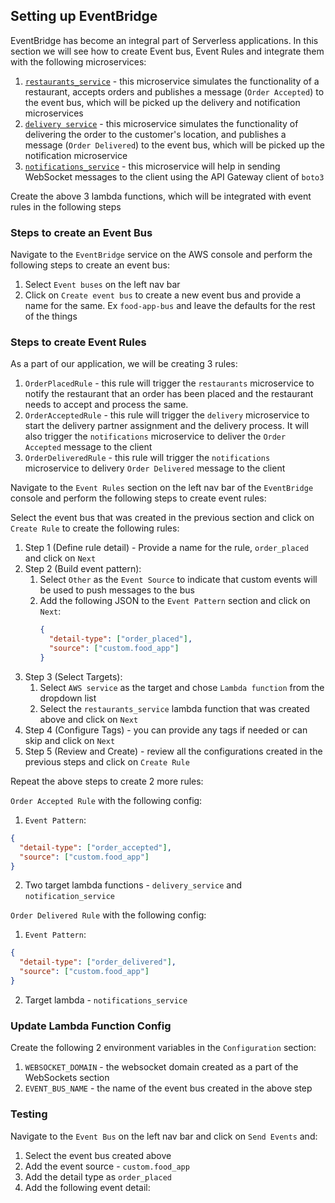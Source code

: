 ## Setting up EventBridge

EventBridge has become an integral part of Serverless applications. In this section we will see how to create Event bus, Event Rules and integrate them with the following microservices:

1. [`restaurants_service`](../EventBridgeSetup/restaurants.py) - this microservice simulates the functionality of a restaurant, accepts orders and publishes a message (`Order Accepted`) to the event bus, which will be picked up the delivery and notification microservices
2. [`delivery service`](../EventBridgeSetup/delivery.py) - this microservice simulates the functionality of delivering the order to the customer's location, and publishes a message (`Order Delivered`) to the event bus, which will be picked up the notification microservice
3. [`notifications_service`](../EventBridgeSetup/notifications.py) - this microservice will help in sending WebSocket messages to the client using the API Gateway client of `boto3`

Create the above 3 lambda functions, which will be integrated with event rules in the following steps

### Steps to create an Event Bus

Navigate to the `EventBridge` service on the AWS console and perform the following steps to create an event bus:

1. Select `Event buses` on the left nav bar
2. Click on `Create event bus` to create a new event bus and provide a name for the same. Ex `food-app-bus` and leave the defaults for the rest of the things

### Steps to create Event Rules

As a part of our application, we will be creating 3 rules:
1. `OrderPlacedRule` - this rule will trigger the `restaurants` microservice to notify the restaurant that an order has been placed and the restaurant needs to accept and process the same.
2. `OrderAcceptedRule` - this rule will trigger the `delivery` microservice to start the delivery partner assignment and the delivery process. It will also trigger the `notifications` microservice to deliver the `Order Accepted` message to the client
3. `OrderDeliveredRule` - this rule will trigger the `notifications` microservice to delivery `Order Delivered` message to the client

Navigate to the `Event Rules` section on the left nav bar of the `EventBridge` console and perform the following steps to create event rules:

Select the event bus that was created in the previous section and click on `Create Rule` to create the following rules:
   1. Step 1 (Define rule detail) - Provide a name for the rule, `order_placed` and click on `Next`
   2. Step 2 (Build event pattern):
      1. Select `Other` as the `Event Source` to indicate that custom events will be used to push messages to the bus
      2. Add the following JSON to the `Event Pattern` section and click on `Next`:
         ```json
         {
           "detail-type": ["order_placed"],
           "source": ["custom.food_app"]
         }
         ```
   3. Step 3 (Select Targets):
      1. Select `AWS service` as the target and chose `Lambda function` from the dropdown list
      2. Select the `restaurants_service` lambda function that was created above and click on `Next`
   4. Step 4 (Configure Tags) - you can provide any tags if needed or can skip and click on `Next`
   5. Step 5 (Review and Create) - review all the configurations created in the previous steps and click on `Create Rule`

Repeat the above steps to create 2 more rules:

`Order Accepted Rule` with the following config:

1. `Event Pattern`:

```json
{
  "detail-type": ["order_accepted"],
  "source": ["custom.food_app"]
}
```
2. Two target lambda functions - `delivery_service` and `notification_service`

`Order Delivered Rule` with the following config:

1. `Event Pattern`:

```json
{
  "detail-type": ["order_delivered"],
  "source": ["custom.food_app"]
}
```

2. Target lambda - `notifications_service`

### Update Lambda Function Config

Create the following 2 environment variables in the `Configuration` section:

1. `WEBSOCKET_DOMAIN` - the websocket domain created as a part of the WebSockets section
2. `EVENT_BUS_NAME` - the name of the event bus created in the above step

### Testing

Navigate to the `Event Bus` on the left nav bar and click on `Send Events` and:

1. Select the event bus created above
2. Add the event source - `custom.food_app`
3. Add the detail type as `order_placed`
4. Add the following event detail:

```json

```
